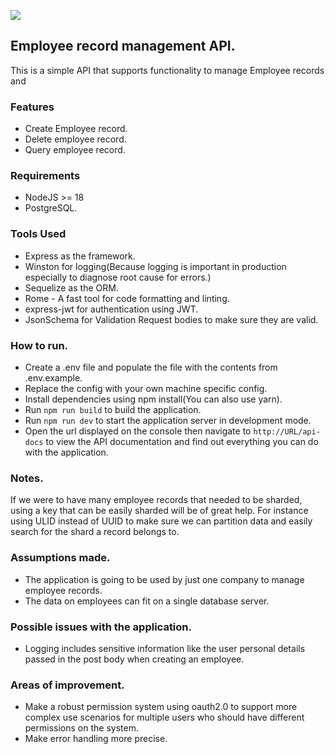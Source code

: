 ![](https://github.com/SilasKenneth/employees_service/actions/workflows/check-pr.yaml/badge.svg)
## Employee record management API.
This is a simple API that supports functionality to manage Employee records and 
### Features
 - Create Employee record.
 - Delete employee record.
 - Query employee record.

### Requirements
 - NodeJS >= 18
 - PostgreSQL.

### Tools Used
- Express as the framework.
- Winston for logging(Because logging is important in production especially to diagnose root cause for errors.)
- Sequelize as the ORM.
- Rome - A fast tool for code formatting and linting.
- express-jwt for authentication using JWT.
- JsonSchema for Validation Request bodies to make sure they are valid.
### How to run.
- Create a .env file and populate the file with the contents from .env.example.
- Replace the config with your own machine specific config.
- Install dependencies using npm install(You can also use yarn).
- Run `npm run build` to build the application.
- Run `npm run dev` to start the application server in development mode.
- Open the url displayed on the console then navigate to `http://URL/api-docs` to view the API documentation and find out everything you can do with the application.

### Notes.

If we were to have many employee records that needed to be sharded, using a key that can be easily sharded will be of great help. For instance using ULID instead of UUID to make sure we can partition data and easily search for the shard a record belongs to.

### Assumptions made.

- The application is going to be used by just one company to manage employee records.
- The data on employees can fit on a single database server.

### Possible issues with the application.
- Logging includes sensitive information like the user personal details passed in the post body when creating an employee.

### Areas of improvement.
- Make a robust permission system using oauth2.0 to support more complex use scenarios for multiple users who should have different permissions on the system.
- Make error handling more precise.
